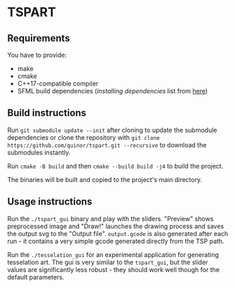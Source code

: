 # TSPART

## Requirements

You have to provide:
  * make
  * cmake
  * C++17-compatible compiler
  * SFML build dependencies (*installing dependencies* list from [here](https://www.sfml-dev.org/tutorials/2.5/compile-with-cmake.php))


## Build instructions

Run `git submodule update --init` after cloning to update the submodule dependencies or clone the repository with `git clone https://github.com/quinor/tspart.git --recursive` to download the submodules instantly.

Run `cmake -B build` and then `cmake --build build -j4` to build the project.

The binaries will be built and copied to the project's main directory.


## Usage instructions

Run the `./tspart_gui` binary and play with the sliders. "Preview" shows preprocessed image and "Draw!" launches the drawing process and saves the output svg to the "Output file". `output.gcode` is also generated after each run - it contains a very simple gcode generated directly from the TSP path.

Run the `./tesselation_gui` for an experimental application for generating tesselation art. The gui is very similar to the `tspart_gui`, but the slider values are significantly less robust - they should work well though for the default parameters.

